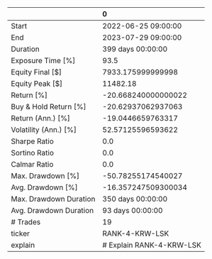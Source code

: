 |                        | 0                        |
|:-----------------------|:-------------------------|
| Start                  | 2022-06-25 09:00:00      |
| End                    | 2023-07-29 09:00:00      |
| Duration               | 399 days 00:00:00        |
| Exposure Time [%]      | 93.5                     |
| Equity Final [$]       | 7933.175999999998        |
| Equity Peak [$]        | 11482.18                 |
| Return [%]             | -20.668240000000022      |
| Buy & Hold Return [%]  | -20.62937062937063       |
| Return (Ann.) [%]      | -19.0446659763317        |
| Volatility (Ann.) [%]  | 52.57125596593622        |
| Sharpe Ratio           | 0.0                      |
| Sortino Ratio          | 0.0                      |
| Calmar Ratio           | 0.0                      |
| Max. Drawdown [%]      | -50.78255174540027       |
| Avg. Drawdown [%]      | -16.357247509300034      |
| Max. Drawdown Duration | 350 days 00:00:00        |
| Avg. Drawdown Duration | 93 days 00:00:00         |
| # Trades               | 19                       |
| ticker                 | RANK-4-KRW-LSK           |
| explain                | # Explain RANK-4-KRW-LSK |